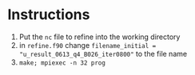 # Instructions
1. Put the `nc` file to refine into the working directory
2. in `refine.f90` change `filename_initial = "u_result_0613_q4_B026_iter0800"` to the file name
3. `make; mpiexec -n 32 prog`
